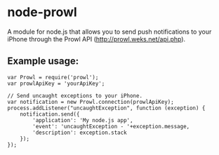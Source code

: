 # node-prowl

A module for node.js that allows you to send push notifications to your iPhone through the Prowl API (http://prowl.weks.net/api.php). 

## Example usage:

    var Prowl = require('prowl');
    var prowlApiKey = 'yourApiKey';

    // Send uncaught exceptions to your iPhone.
    var notification = new Prowl.connection(prowlApiKey);
    process.addListener("uncaughtException", function (exception) {
        notification.send({
            'application': 'My node.js app',
            'event': 'uncaughtException - '+exception.message,
            'description': exception.stack
        });
    });